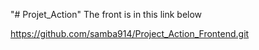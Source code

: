 "# Projet_Action" 
The front is in this link below

https://github.com/samba914/Project_Action_Frontend.git
